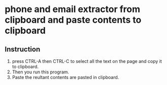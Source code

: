# phone and email extractor from clipboard and paste contents to clipboard
## Instruction
1. press CTRL-A then CTRL-C to select all the text on the page and copy it to clipboard.
2. Then you run this program.
3. Paste the reultant contents are pasted in clipboard.
